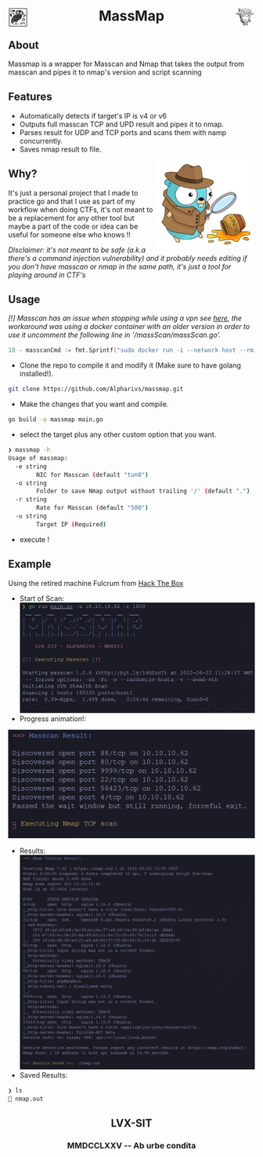 <div >
    <img src="assets/owl.jpg" align="left" height="40px" width="40px"/>
    <img src="assets/medusa.png" align="right" height="40px" width="40px"/>
    <h1 align="center" > MassMap </h1>
</div>

## About

Massmap is a wrapper for Masscan and Nmap that takes the output from masscan and pipes it to nmap's version and script scanning

## Features
- Automatically detects if target's IP is v4 or v6
- Outputs full masscan TCP and UPD result and pipes it to nmap.
- Parses result for UDP and TCP ports and scans them with namp concurrently.
- Saves nmap result to file. 

<img src="assets/gopher.png" align="right" width="200" height="180" />

## Why?

It's just a personal project that I made to practice go and that I use as part of my workflow when doing CTFs, it's not meant to be a replacement for any other tool but maybe a part of the code or idea can be useful for someone else who knows !!

_DIsclaimer: it's not meant to be safe (a.k.a there's a command injection vulnerability) and it probably needs editing if you don't have masscan or nmap in the same path, it's just a tool for playing around in CTF's_

## Usage

*[!] Masscan has an issue when stopping while using a vpn see [here](https://github.com/robertdavidgraham/masscan/issues/144), the workaround was using a docker container with an older version in order to use it uncomment the following line in '/massScan/massScan.go'.*

```go
18 - masscanCmd := fmt.Sprintf("sudo docker run -i --network host --rm adarnimrod/masscan -p1-65535,U:1-65535 %s -e %s --rate=%s --wait=5", ip, inter, rate)
```

- Clone the repo to compile it and modify it (Make sure to have golang installed!).
```bash
git clone https://github.com/Alpharivs/massmap.git
```
- Make the changes that you want and compile.
```bash
go build -o massmap main.go
```
- select the target plus any other custom option that you want.
```bash
❯ massmap -h
Usage of massmap:
  -e string
    	NIC for Masscan (default "tun0")
  -o string
    	Folder to save Nmap output without trailing '/' (default ".")
  -r string
    	Rate for Masscan (default "500")
  -u string
    	Target IP (Required)
```
- execute !

## Example 

Using the retired machine Fulcrum from [Hack The Box](https://app.hackthebox.com)
- Start of Scan: ![](assets/scan-start.png)
- Progress animation!: 

![](assets/progress-scan.png)
- Results: ![](assets/scan-result.png)
- Saved Results:
```bash
❯ ls
 nmap.out
```
<h2 align="center" > LVX-SIT</h2>
<h3 align="center" > MMDCCLXXV -- Ab urbe condita </h3>
